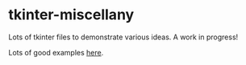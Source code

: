 # tkinter-miscellany
Lots of tkinter files to demonstrate various ideas. A work in progress!

Lots of good examples [here](https://python-textbok.readthedocs.io/en/latest/Introduction_to_GUI_Programming.html).
